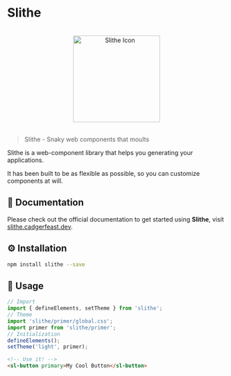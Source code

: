 # Slithe

<p align="center"><br/><img width="200" src="https://slithe.cadgerfeast.dev/favicon.svg" alt="Slithe Icon"/><br/><br/></p>

> Slithe - Snaky web components that moults

Slithe is a web-component library that helps you generating your applications.

It has been built to be as flexible as possible, so you can customize components at will.

## 📄 Documentation

Please check out the official documentation to get started using **Slithe**, visit [slithe.cadgerfeast.dev](https://slithe.cadgerfeast.dev).

## ⚙️ Installation

``` bash
npm install slithe --save
```

## 🚀 Usage

``` javascript
// Import
import { defineElements, setTheme } from 'slithe';
// Theme
import 'slithe/primer/global.css';
import primer from 'slithe/primer';
// Initialization
defineElements();
setTheme('light', primer);
```

``` html
<!-- Use it! -->
<sl-button primary>My Cool Button</sl-button>
```
